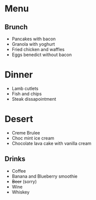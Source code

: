 # Menu

## Brunch
* Pancakes with bacon
* Granola with yoghurt
* Fried chicken and waffles
* Eggs benedict without bacon

# Dinner
* Lamb cutlets
* Fish and chips
* Steak dissapointment

# Desert
* Creme Brulee
* Choc mint ice cream
* Chocolate lava cake with vanilla cream

## Drinks
* Coffee
* Banana and Blueberry smoothie
* ~~Beer~~ (sorry)
* Wine
* Whiskey
